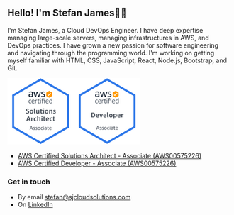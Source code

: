 ## Hello! I'm Stefan James👋🏼

I'm Stefan James, a Cloud DevOps Engineer. I have deep expertise managing large-scale servers, managing infrastructures in AWS, and DevOps practices. I have grown a new passion for software engineering and navigating through the programming world. I'm working on getting myself familiar with HTML, CSS, JavaScript, React, Node.js, Bootstrap, and Git.

![AWS Certified Solutions Architect - Associate (AWS00575226](https://github.com/stefanjames/stefanjames/blob/main/aws-solarchitect-associate-2020.png "AWS Certified Solutions Architect - Associate (AWS00575226")![AWS Certified Developer - Associate (AWS00575226](https://github.com/stefanjames/stefanjames/blob/main/aws-developer-associate-2020.png "AWS Certified Developer - Associate (AWS00575226")

- [ AWS Certified Solutions Architect - Associate (AWS00575226)](https://www.youracclaim.com/earner/earned/badge/e8859516-4785-45ea-8e30-de2a789ed351)
- [ AWS Certified Developer - Associate (AWS00575226)](https://www.youracclaim.com/earner/earned/badge/cd669bc3-4f92-44bd-9d57-0fed17e80d43)


### Get in touch

- By email [stefan@sjcloudsolutions.com](mailto:stefan@sjcloudsolutions.com)
- On [LinkedIn](https://www.linkedin.com/in/stefan-james/)
